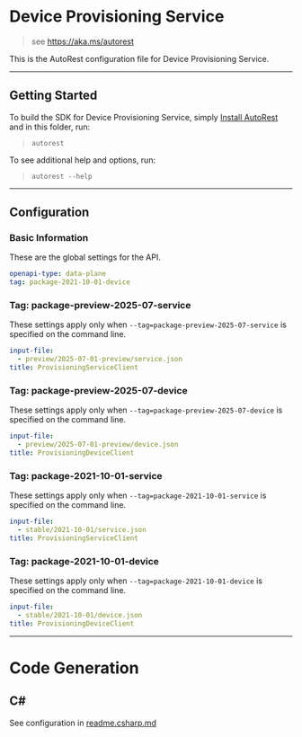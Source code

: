 # Device Provisioning Service

> see https://aka.ms/autorest

This is the AutoRest configuration file for Device Provisioning Service.

---

## Getting Started

To build the SDK for Device Provisioning Service, simply [Install AutoRest](https://aka.ms/autorest/install) and in this folder, run:

> `autorest`

To see additional help and options, run:

> `autorest --help`

---

## Configuration

### Basic Information

These are the global settings for the API.

``` yaml
openapi-type: data-plane
tag: package-2021-10-01-device
```

### Tag: package-preview-2025-07-service

These settings apply only when `--tag=package-preview-2025-07-service` is specified on the command line.

```yaml $(tag) == 'package-preview-2025-07-service'
input-file:
  - preview/2025-07-01-preview/service.json
title: ProvisioningServiceClient
```

### Tag: package-preview-2025-07-device

These settings apply only when `--tag=package-preview-2025-07-device` is specified on the command line.

```yaml $(tag) == 'package-preview-2025-07-device'
input-file:
  - preview/2025-07-01-preview/device.json
title: ProvisioningDeviceClient
```

### Tag: package-2021-10-01-service

These settings apply only when `--tag=package-2021-10-01-service` is specified on the command line.

```yaml $(tag) == 'package-2021-10-01-service'
input-file:
  - stable/2021-10-01/service.json
title: ProvisioningServiceClient
```

### Tag: package-2021-10-01-device

These settings apply only when `--tag=package-2021-10-01-device` is specified on the command line.

```yaml $(tag) == 'package-2021-10-01-device'
input-file:
  - stable/2021-10-01/device.json
title: ProvisioningDeviceClient
```
---

# Code Generation

## C#

See configuration in [readme.csharp.md](./readme.csharp.md)
